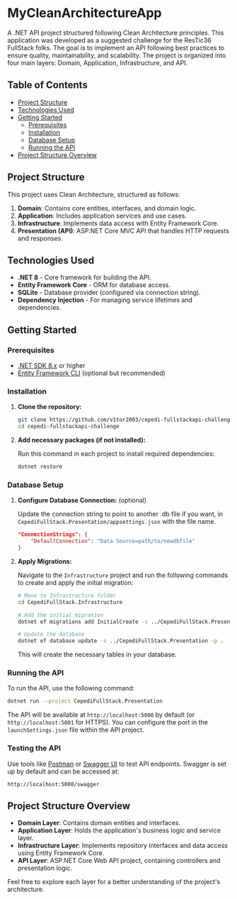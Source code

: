 # MyCleanArchitectureApp

A .NET API project structured following Clean Architecture principles. This application was developed as a suggested challenge for the ResTic36 FullStack folks. The goal is to implement an API following best practices to ensure quality, maintainability, and scalability. The project is organized into four main layers: Domain, Application, Infrastructure, and API.

## Table of Contents

- [Project Structure](#project-structure)
- [Technologies Used](#technologies-used)
- [Getting Started](#getting-started)
  - [Prerequisites](#prerequisites)
  - [Installation](#installation)
  - [Database Setup](#database-setup)
  - [Running the API](#running-the-api)
- [Project Structure Overview](#project-structure-overview)

## Project Structure

This project uses Clean Architecture, structured as follows:

1. **Domain**: Contains core entities, interfaces, and domain logic.
2. **Application**: Includes application services and use cases.
3. **Infrastructure**: Implements data access with Entity Framework Core.
4. **Presentation (API)**: ASP.NET Core MVC API that handles HTTP requests and responses.

## Technologies Used

- **.NET 8** - Core framework for building the API.
- **Entity Framework Core** - ORM for database access.
- **SQLite** - Database provider (configured via connection string).
- **Dependency Injection** - For managing service lifetimes and dependencies.
  
## Getting Started

### Prerequisites

- [.NET SDK 8.x](https://dotnet.microsoft.com/download) or higher
- [Entity Framework CLI](https://docs.microsoft.com/en-us/ef/core/cli/dotnet) (optional but recommended)

### Installation

1. **Clone the repository:**

    ```bash
    git clone https://github.com/v1tor2003/cepedi-fullstackapi-challenge.git
    cd cepedi-fullstackapi-challenge
    ```

2. **Add necessary packages (if not installed):**

   Run this command in each project to install required dependencies:

    ```bash
    dotnet restore
    ```

### Database Setup

1. **Configure Database Connection:** (optional)

   Update the connection string to point to another .db file if you want, in `CepediFullStack.Presentation/appsettings.json` with the file name.

   ```json
   "ConnectionStrings": {
       "DefaultConnection": "Data Source=path/to/newdbfile"
   }
   ```

2. **Apply Migrations:**

   Navigate to the `Infrastructure` project and run the following commands to create and apply the initial migration:

    ```bash
    # Move to Infrastructure folder
    cd CepediFullStack.Infrastructure

    # Add the initial migration
    dotnet ef migrations add InitialCreate -s ../CepediFullStack.Presentation -p .

    # Update the database
    dotnet ef database update -s ../CepediFullStack.Presentation -p .
    ```

   This will create the necessary tables in your database.

### Running the API

To run the API, use the following command:

```bash
dotnet run --project CepediFullStack.Presentation
```

The API will be available at `http://localhost:5000` by default (or `http://localhost:5001` for HTTPS). You can configure the port in the `launchSettings.json` file within the API project.

### Testing the API

Use tools like [Postman](https://www.postman.com/) or [Swagger UI](https://swagger.io/tools/swagger-ui/) to test API endpoints. Swagger is set up by default and can be accessed at:

```
http://localhost:5000/swagger
```

## Project Structure Overview

- **Domain Layer**: Contains domain entities and interfaces.
- **Application Layer**: Holds the application's business logic and service layer.
- **Infrastructure Layer**: Implements repository interfaces and data access using Entity Framework Core.
- **API Layer**: ASP.NET Core Web API project, containing controllers and presentation logic.

Feel free to explore each layer for a better understanding of the project's architecture.
